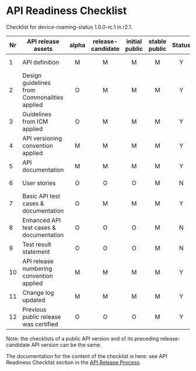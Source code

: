 # API Readiness Checklist

Checklist for device-roaming-status 1.0.0-rc.1 in r2.1.

| Nr | API release assets  | alpha | release-candidate |  initial<br>public | stable<br> public | Status | Reference information |
|----|----------------------------------------------|:-----:|:-----------------:|:-------:|:------:|:----:|:----:|
|  1 | API definition                               |   M   |         M         |    M    |    M   |   Y   | /code/API_definitions/device-roaming-status.yaml |
|  2 | Design guidelines from Commonalities applied |   O   |         M         |    M    |    M   |   Y   |  r2.2    |
|  3 | Guidelines from ICM applied                  |   O   |         M         |    M    |    M   |   Y   |  r2.2    |
|  4 | API versioning convention applied            |   M   |         M         |    M    |    M   |   Y   |      |
|  5 | API documentation                            |   M   |         M         |    M    |    M   |   Y   | inline in YAML |
|  6 | User stories                                 |   O   |         O         |    O    |    M   |  N    |   In progress, will be merged after RC1   |
|  7 | Basic API test cases & documentation         |   O   |         M         |    M    |    M   |   Y | /code/Test_definitions/device-roaming-status.feature |
|  8 | Enhanced API test cases & documentation      |   O   |         O         |    O    |    M   |   N   |  In progress, will be merged after RC1   |
|  9 | Test result statement                        |   O   |         O         |    O    |    M   |   N   |   In progress, will be merged after RC1  |
| 10 | API release numbering convention applied     |   M   |         M         |    M    |    M   |   Y   |      |
| 11 | Change log updated                           |   M   |         M         |    M    |    M   |   Y   | /CHANGELOG.md |
| 12 | Previous public release was certified        |   O   |         O         |    O    |    M   |   Y   |      |

Note: the checklists of a public API version and of its preceding release-candidate API version can be the same.

The documentation for the content of the checklist is here: see API Readiness Checklist section in the [API Release Process](https://lf-camaraproject.atlassian.net/wiki/x/jine).
